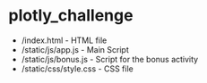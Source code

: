 # plotly_challenge

* /index.html - HTML file
* /static/js/app.js - Main Script
* /static/js/bonus.js - Script for the bonus activity
* /static/css/style.css - CSS file